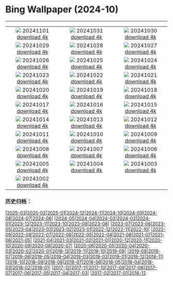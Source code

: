 # Bing Wallpaper (2024-10)
**************
| | | |
| :----: | :----: | :----: |
| ![](https://www.bing.com/th?id=OHR.VineyardsBlackForestFall_DE-DE2832375252_1920x1080.jpg) 20241101 [download 4k](https://www.bing.com/th?id=OHR.VineyardsBlackForestFall_DE-DE2832375252_UHD.jpg) | ![](https://www.bing.com/th?id=OHR.GargoyleParis_DE-DE9566321250_1920x1080.jpg) 20241031 [download 4k](https://www.bing.com/th?id=OHR.GargoyleParis_DE-DE9566321250_UHD.jpg) | ![](https://www.bing.com/th?id=OHR.HauntedEdinburgh_DE-DE5335021616_1920x1080.jpg) 20241030 [download 4k](https://www.bing.com/th?id=OHR.HauntedEdinburgh_DE-DE5335021616_UHD.jpg) |
| ![](https://www.bing.com/th?id=OHR.GreatOwl_DE-DE5072344548_1920x1080.jpg) 20241029 [download 4k](https://www.bing.com/th?id=OHR.GreatOwl_DE-DE5072344548_UHD.jpg) | ![](https://www.bing.com/th?id=OHR.PumpkinMist_DE-DE2695575540_1920x1080.jpg) 20241028 [download 4k](https://www.bing.com/th?id=OHR.PumpkinMist_DE-DE2695575540_UHD.jpg) | ![](https://www.bing.com/th?id=OHR.PolarBearHug_DE-DE3605401727_1920x1080.jpg) 20241027 [download 4k](https://www.bing.com/th?id=OHR.PolarBearHug_DE-DE3605401727_UHD.jpg) |
| ![](https://www.bing.com/th?id=OHR.GhostForest_DE-DE7650231907_1920x1080.jpg) 20241026 [download 4k](https://www.bing.com/th?id=OHR.GhostForest_DE-DE7650231907_UHD.jpg) | ![](https://www.bing.com/th?id=OHR.MontBlancMassif_DE-DE0416304565_1920x1080.jpg) 20241025 [download 4k](https://www.bing.com/th?id=OHR.MontBlancMassif_DE-DE0416304565_UHD.jpg) | ![](https://www.bing.com/th?id=OHR.HumboldtUniversityLibrary_DE-DE9129729075_1920x1080.jpg) 20241024 [download 4k](https://www.bing.com/th?id=OHR.HumboldtUniversityLibrary_DE-DE9129729075_UHD.jpg) |
| ![](https://www.bing.com/th?id=OHR.MadameSherriCastle_DE-DE5744863677_1920x1080.jpg) 20241023 [download 4k](https://www.bing.com/th?id=OHR.MadameSherriCastle_DE-DE5744863677_UHD.jpg) | ![](https://www.bing.com/th?id=OHR.MonsterDoor_DE-DE5408236104_1920x1080.jpg) 20241022 [download 4k](https://www.bing.com/th?id=OHR.MonsterDoor_DE-DE5408236104_UHD.jpg) | ![](https://www.bing.com/th?id=OHR.GermanyBaldeneyseeFall_DE-DE3538373815_1920x1080.jpg) 20241021 [download 4k](https://www.bing.com/th?id=OHR.GermanyBaldeneyseeFall_DE-DE3538373815_UHD.jpg) |
| ![](https://www.bing.com/th?id=OHR.SmilingSloth_DE-DE3423910925_1920x1080.jpg) 20241020 [download 4k](https://www.bing.com/th?id=OHR.SmilingSloth_DE-DE3423910925_UHD.jpg) | ![](https://www.bing.com/th?id=OHR.DenderaTemple_DE-DE9209425729_1920x1080.jpg) 20241019 [download 4k](https://www.bing.com/th?id=OHR.DenderaTemple_DE-DE9209425729_UHD.jpg) | ![](https://www.bing.com/th?id=OHR.CentralParkAutumn_DE-DE9416328448_1920x1080.jpg) 20241018 [download 4k](https://www.bing.com/th?id=OHR.CentralParkAutumn_DE-DE9416328448_UHD.jpg) |
| ![](https://www.bing.com/th?id=OHR.KochiaJapan_DE-DE4546575583_1920x1080.jpg) 20241017 [download 4k](https://www.bing.com/th?id=OHR.KochiaJapan_DE-DE4546575583_UHD.jpg) | ![](https://www.bing.com/th?id=OHR.FossilsDorset_DE-DE5527314579_1920x1080.jpg) 20241016 [download 4k](https://www.bing.com/th?id=OHR.FossilsDorset_DE-DE5527314579_UHD.jpg) | ![](https://www.bing.com/th?id=OHR.MaraMigration_DE-DE2892375339_1920x1080.jpg) 20241015 [download 4k](https://www.bing.com/th?id=OHR.MaraMigration_DE-DE2892375339_UHD.jpg) |
| ![](https://www.bing.com/th?id=OHR.CocoBeach_DE-DE0655517413_1920x1080.jpg) 20241014 [download 4k](https://www.bing.com/th?id=OHR.CocoBeach_DE-DE0655517413_UHD.jpg) | ![](https://www.bing.com/th?id=OHR.AlcazarSeville_DE-DE3041524458_1920x1080.jpg) 20241013 [download 4k](https://www.bing.com/th?id=OHR.AlcazarSeville_DE-DE3041524458_UHD.jpg) | ![](https://www.bing.com/th?id=OHR.QuebecDuck_DE-DE2140613391_1920x1080.jpg) 20241012 [download 4k](https://www.bing.com/th?id=OHR.QuebecDuck_DE-DE2140613391_UHD.jpg) |
| ![](https://www.bing.com/th?id=OHR.CelticColours_DE-DE5682241306_1920x1080.jpg) 20241011 [download 4k](https://www.bing.com/th?id=OHR.CelticColours_DE-DE5682241306_UHD.jpg) | ![](https://www.bing.com/th?id=OHR.SoranoItaly_DE-DE6035116338_1920x1080.jpg) 20241010 [download 4k](https://www.bing.com/th?id=OHR.SoranoItaly_DE-DE6035116338_UHD.jpg) | ![](https://www.bing.com/th?id=OHR.PotsdamerPlatzBerlin_DE-DE6566333403_1920x1080.jpg) 20241009 [download 4k](https://www.bing.com/th?id=OHR.PotsdamerPlatzBerlin_DE-DE6566333403_UHD.jpg) |
| ![](https://www.bing.com/th?id=OHR.MototiOctopus_DE-DE2317582998_1920x1080.jpg) 20241008 [download 4k](https://www.bing.com/th?id=OHR.MototiOctopus_DE-DE2317582998_UHD.jpg) | ![](https://www.bing.com/th?id=OHR.ElbePhilharmonic_DE-DE0654455444_1920x1080.jpg) 20241007 [download 4k](https://www.bing.com/th?id=OHR.ElbePhilharmonic_DE-DE0654455444_UHD.jpg) | ![](https://www.bing.com/th?id=OHR.BerlinConcertHallFestivalofLights_DE-DE1090691492_1920x1080.jpg) 20241006 [download 4k](https://www.bing.com/th?id=OHR.BerlinConcertHallFestivalofLights_DE-DE1090691492_UHD.jpg) |
| ![](https://www.bing.com/th?id=OHR.ElephantTeacher_DE-DE8807070034_1920x1080.jpg) 20241005 [download 4k](https://www.bing.com/th?id=OHR.ElephantTeacher_DE-DE8807070034_UHD.jpg) | ![](https://www.bing.com/th?id=OHR.EuropaMoon_DE-DE7966877532_1920x1080.jpg) 20241004 [download 4k](https://www.bing.com/th?id=OHR.EuropaMoon_DE-DE7966877532_UHD.jpg) | ![](https://www.bing.com/th?id=OHR.BerlinWallBlueHands_DE-DE6022715375_1920x1080.jpg) 20241003 [download 4k](https://www.bing.com/th?id=OHR.BerlinWallBlueHands_DE-DE6022715375_UHD.jpg) |
| ![](https://www.bing.com/th?id=OHR.WindRiverAlaska_DE-DE4243955227_1920x1080.jpg) 20241002 [download 4k](https://www.bing.com/th?id=OHR.WindRiverAlaska_DE-DE4243955227_UHD.jpg) |  |  |

### 历史归档：

|[2025-03](/../2025-03/2025-03.md)|[2025-02](/../2025-02/2025-02.md)|[2025-01](/../2025-01/2025-01.md)|[2024-12](/../2024-12/2024-12.md)|[2024-11](/../2024-11/2024-11.md)|[2024-10](/2024-10.md)|[2024-09](/../2024-09/2024-09.md)|[2024-08](/../2024-08/2024-08.md)|[2024-07](/../2024-07/2024-07.md)|[2024-06](/../2024-06/2024-06.md)|
|[2024-05](/../2024-05/2024-05.md)|[2024-04](/../2024-04/2024-04.md)|[2024-03](/../2024-03/2024-03.md)|[2024-02](/../2024-02/2024-02.md)|[2024-01](/../2024-01/2024-01.md)|[2023-12](/../2023-12/2023-12.md)|[2023-11](/../2023-11/2023-11.md)|[2023-10](/../2023-10/2023-10.md)|[2023-09](/../2023-09/2023-09.md)|[2023-08](/../2023-08/2023-08.md)|
|[2023-07](/../2023-07/2023-07.md)|[2023-06](/../2023-06/2023-06.md)|[2023-05](/../2023-05/2023-05.md)|[2023-04](/../2023-04/2023-04.md)|[2023-03](/../2023-03/2023-03.md)|[2023-02](/../2023-02/2023-02.md)|[2023-01](/../2023-01/2023-01.md)|[2022-12](/../2022-12/2022-12.md)|[2022-11](/../2022-11/2022-11.md)|[2022-10](/../2022-10/2022-10.md)|
|[2022-09](/../2022-09/2022-09.md)|[2022-08](/../2022-08/2022-08.md)|[2022-07](/../2022-07/2022-07.md)|[2022-06](/../2022-06/2022-06.md)|[2022-05](/../2022-05/2022-05.md)|[2022-04](/../2022-04/2022-04.md)|[2021-08](/../2021-08/2021-08.md)|[2021-07](/../2021-07/2021-07.md)|[2021-06](/../2021-06/2021-06.md)|[2021-05](/../2021-05/2021-05.md)|
|[2021-04](/../2021-04/2021-04.md)|[2021-03](/../2021-03/2021-03.md)|[2021-02](/../2021-02/2021-02.md)|[2021-01](/../2021-01/2021-01.md)|[2020-12](/../2020-12/2020-12.md)|[2020-11](/../2020-11/2020-11.md)|[2020-10](/../2020-10/2020-10.md)|[2020-09](/../2020-09/2020-09.md)|[2020-08](/../2020-08/2020-08.md)|[2020-07](/../2020-07/2020-07.md)|
|[2020-06](/../2020-06/2020-06.md)|[2020-05](/../2020-05/2020-05.md)|[2020-04](/../2020-04/2020-04.md)|[2020-03](/../2020-03/2020-03.md)|[2020-02](/../2020-02/2020-02.md)|[2020-01](/../2020-01/2020-01.md)|[2019-12](/../2019-12/2019-12.md)|[2019-11](/../2019-11/2019-11.md)|[2019-10](/../2019-10/2019-10.md)|[2019-09](/../2019-09/2019-09.md)|
|[2019-08](/../2019-08/2019-08.md)|[2019-07](/../2019-07/2019-07.md)|[2019-06](/../2019-06/2019-06.md)|[2019-05](/../2019-05/2019-05.md)|[2019-04](/../2019-04/2019-04.md)|[2019-03](/../2019-03/2019-03.md)|[2019-02](/../2019-02/2019-02.md)|[2019-01](/../2019-01/2019-01.md)|[2018-12](/../2018-12/2018-12.md)|[2018-11](/../2018-11/2018-11.md)|
|[2018-10](/../2018-10/2018-10.md)|[2018-09](/../2018-09/2018-09.md)|[2018-08](/../2018-08/2018-08.md)|[2018-07](/../2018-07/2018-07.md)|[2018-06](/../2018-06/2018-06.md)|[2018-05](/../2018-05/2018-05.md)|[2018-04](/../2018-04/2018-04.md)|[2018-03](/../2018-03/2018-03.md)|[2018-02](/../2018-02/2018-02.md)|[2018-01](/../2018-01/2018-01.md)|
|[2017-12](/../2017-12/2017-12.md)|[2017-11](/../2017-11/2017-11.md)|[2017-10](/../2017-10/2017-10.md)|[2017-09](/../2017-09/2017-09.md)|[2017-08](/../2017-08/2017-08.md)|[2017-07](/../2017-07/2017-07.md)|[2017-06](/../2017-06/2017-06.md)|[2017-05](/../2017-05/2017-05.md)|[2017-04](/../2017-04/2017-04.md)|[2017-03](/../2017-03/2017-03.md)|
|[2017-02](/../2017-02/2017-02.md)|[2017-01](/../2017-01/2017-01.md)|[2016-12](/../2016-12/2016-12.md)